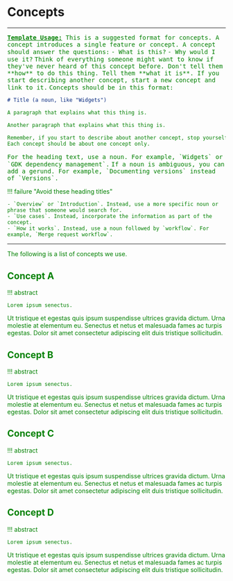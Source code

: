 # Concepts

<hr>
<span style="color:green">
<tt><b><u>Template Usage:</u></b> This is a suggested format for concepts. A concept introduces a single feature or concept. A concept should answer the questions:</tt>
</span>

<span style="color:green">
<tt>- What is this?</tt>
</span>

<span style="color:green">
<tt>- Why would I use it?</tt>
</span>

<span style="color:green">
<tt>Think of everything someone might want to know if they've never heard of this concept before. Don't tell them **how** to do this thing. Tell them **what it is**. If you start describing another concept, start a new concept and link to it.</tt>

<span style="color:green">
<tt>Concepts should be in this format:</tt>
</span>

```markdown
# Title (a noun, like "Widgets")

A paragraph that explains what this thing is.

Another paragraph that explains what this thing is.

Remember, if you start to describe about another concept, stop yourself.
Each concept should be about one concept only.
```

<span style="color:green">
<tt>For the heading text, use a noun. For example, `Widgets` or `GDK dependency management`.</tt>
</span>

<span style="color:green">
<tt>If a noun is ambiguous, you can add a gerund. For example, `Documenting versions` instead of `Versions`.</tt>
</span>

!!! failure "Avoid these heading titles"

    - `Overview` or `Introduction`. Instead, use a more specific noun or phrase that someone would search for. 
    - `Use cases`. Instead, incorporate the information as part of the concept. 
    - `How it works`. Instead, use a noun followed by `workflow`. For example, `Merge request workflow`.

<hr>

The following is a list of concepts we use.

## Concept A

!!! abstract

    Lorem ipsum senectus.

Ut tristique et egestas quis ipsum suspendisse ultrices gravida dictum. Urna molestie at elementum eu. Senectus et netus et malesuada fames ac turpis egestas. Dolor sit amet consectetur adipiscing elit duis tristique sollicitudin.

## Concept B

!!! abstract

    Lorem ipsum senectus.

Ut tristique et egestas quis ipsum suspendisse ultrices gravida dictum. Urna molestie at elementum eu. Senectus et netus et malesuada fames ac turpis egestas. Dolor sit amet consectetur adipiscing elit duis tristique sollicitudin.

## Concept C

!!! abstract

    Lorem ipsum senectus.

Ut tristique et egestas quis ipsum suspendisse ultrices gravida dictum. Urna molestie at elementum eu. Senectus et netus et malesuada fames ac turpis egestas. Dolor sit amet consectetur adipiscing elit duis tristique sollicitudin.

## Concept D

!!! abstract

    Lorem ipsum senectus.

Ut tristique et egestas quis ipsum suspendisse ultrices gravida dictum. Urna molestie at elementum eu. Senectus et netus et malesuada fames ac turpis egestas. Dolor sit amet consectetur adipiscing elit duis tristique sollicitudin.
